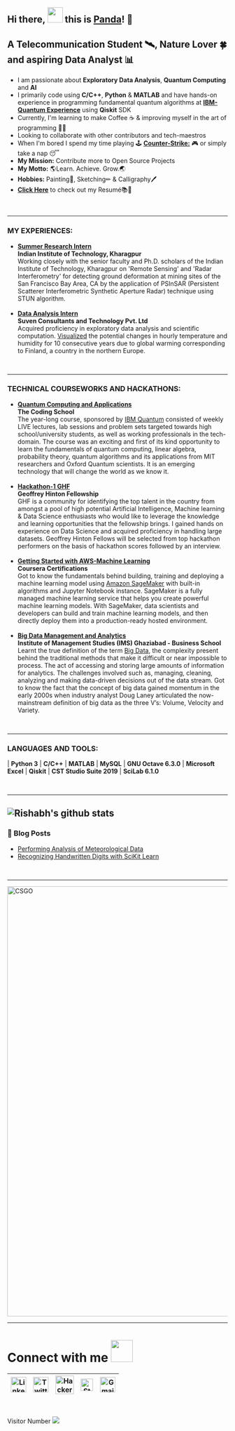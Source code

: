 ## Hi there, <img src="https://github.com/TheDudeThatCode/TheDudeThatCode/blob/master/Assets/Hi.gif" width="35px">  this is [Panda](https://www.linkedin.com/in/rishabhpanda/)! 🐼


## A Telecommunication Student 🛰, Nature Lover 🍀 and aspiring Data Analyst 📊

- I am passionate about **Exploratory Data Analysis**, **Quantum Computing** and **AI**
- I primarily code using **C/C++**, **Python** & **MATLAB** and have hands-on experience in programming fundamental quantum algorithms at [**IBM-Quantum Experience**](https://quantum-computing.ibm.com/) using **Qiskit** SDK
- Currently, I'm learning to make Coffee ☕ & improving myself in the art of programming 👨‍💻
- Looking to collaborate with other contributors and tech-maestros
- When I'm bored I spend my time playing 🕹 [**Counter-Strike:**](https://en.wikipedia.org/wiki/Counter-Strike_(video_game)) 🎮 or simply take a nap 😴
- **My Mission:** Contribute more to Open Source Projects
- **My Motto:** 🌎Learn. Achieve. Grow.🌏
- **Hobbies:** Painting🎨, Sketching✏ & Calligraphy🖊
- [**Click Here**](https://drive.google.com/file/d/1h6cL4qHbxvSZP7jOWYV1emNWt4YvSm9r/view?usp=sharing) to check out my Resumé📚📑

<br />

---

### MY EXPERIENCES:
- [**Summer Research Intern**](http://www.iitkgp.ac.in/)</br> **Indian Institute of Technology, Kharagpur**</br>
Working closely with the senior faculty and Ph.D. scholars of the Indian Institute of Technology, Kharagpur on 'Remote Sensing' and 'Radar Interferometry' for detecting ground deformation at mining sites of the San Francisco Bay Area, CA by the application of PSInSAR (Persistent Scatterer Interferometric Synthetic Aperture Radar) technique using STUN algorithm. </br></br>
- [**Data Analysis Intern**](https://suvenconsultants.com/)</br> **Suven Consultants and Technology Pvt. Ltd**</br> 
Acquired proficiency in exploratory data analysis and scientific computation. [Visualized](https://github.com/rishabh-panda/DataAnalysis/blob/main/Finland%20Weather%20Data%20Analysis.ipynb) the potential changes in hourly temperature and humidity for 10 consecutive years due to global warming corresponding to Finland, a country in the northern Europe.
<br />

---

### TECHNICAL COURSEWORKS AND HACKATHONS:
- [**Quantum Computing and Applications**](https://drive.google.com/file/d/1x7Gyp8Rsn4UD7uGcR3mIAf01MWiXrhcc/view)</br> **The Coding School**</br>
The year-long course, sponsored by [IBM Quantum](https://www.ibm.com/quantum-computing/) consisted of weekly LIVE lectures, lab sessions and problem sets targeted towards high school/university students, as well as working professionals in the tech-domain. The course was an exciting and first of its kind opportunity to learn the fundamentals of quantum computing, linear algebra, probability theory, quantum algorithms and its applications from MIT researchers and Oxford Quantum scientists. It is an emerging technology that will change the world as we know it. </br></br>
- [**Hackathon-1 GHF**](https://certificate.univ.ai/c/12455u23c)</br> **Geoffrey Hinton Fellowship**</br> 
GHF is a community for identifying the top talent in the country from amongst a pool of high potential Artificial Intelligence, Machine learning & Data Science enthusiasts who would like to leverage the knowledge and learning opportunities that the fellowship brings. I gained hands on experience on Data Science and acquired proficiency in handling large datasets. Geoffrey Hinton Fellows will be selected from top hackathon performers on the basis of hackathon scores followed by an interview. </br></br>
- [**Getting Started with AWS-Machine Learning**](https://www.coursera.org/account/accomplishments/verify/YFUJFU3F6PEN?utm_source=link&utm_medium=certificate&utm_content=cert_image&utm_campaign=sharing_cta&utm_product=course)</br> **Coursera Certifications**</br> Got to know the fundamentals behind building, training and deploying a machine learning model using [Amazon SageMaker](https://aws.amazon.com/sagemaker/) with built-in algorithms and Jupyter Notebook instance. SageMaker is a fully managed machine learning service that helps you create powerful machine learning models. With SageMaker, data scientists and developers can build and train machine learning models, and then directly deploy them into a production-ready hosted environment.</br></br>
- [**Big Data Management and Analytics**](https://drive.google.com/file/d/1gTKLZotw1hGsTvuCaIchneMiTQDZrAUM/view)</br> **Institute of Management Studies (IMS) Ghaziabad - Business School**</br> Learnt the true definition of the term [Big Data](https://en.wikipedia.org/wiki/Big_data), the complexity present behind the traditional methods that make it difficult or near impossible to process. The act of accessing and storing large amounts of information for analytics. The challenges involved such as, managing, cleaning, analyzing and making data-driven decisions out of the data stream. Got to know the fact that the concept of big data gained momentum in the early 2000s when industry analyst Doug Laney articulated the now-mainstream definition of big data as the three V’s: Volume, Velocity and Variety.
<br />

---

### LANGUAGES AND TOOLS:

 | **Python 3** | **C/C++** | **MATLAB** | **MySQL** | **GNU Octave 6.3.0** | **Microsoft Excel** | **Qiskit** | **CST Studio Suite 2019** | **SciLab 6.1.0**

<br />

---

![Rishabh's github stats](https://github-readme-stats.vercel.app/api?username=rishabh-panda&theme=onedark&show_icons=true&count_private=true)
---

### 📕 Blog Posts

<!-- BLOG-POST-LIST:START -->
- [Performing Analysis of Meteorological Data](https://analysis-by-panda.blogspot.com/2021/03/the-null-hypothesis-has-apparent.html)
- [Recognizing Handwritten Digits with SciKit Learn](https://recognition-by-panda.blogspot.com/2021/03/scikit-learn-is-library-for-python-that.html)
<!-- BLOG-POST-LIST:END -->

<br />

---

<img src="https://media.giphy.com/media/US6odsnLHQxTlqTEeF/giphy.gif?cid=ecf05e47mh0odgn0gbjxday0qmd3xs5j8jmp7b9l16f0qw3n&rid=giphy.gif&ct=g" alt="CSGO" width="980">


---

# Connect with me <img src="https://github.com/TheDudeThatCode/TheDudeThatCode/blob/master/Assets/Handshake.gif" height="50px">

| [<img src="https://github.com/TheDudeThatCode/TheDudeThatCode/blob/master/Assets/Linkedin.svg" alt="Linkedin Logo" width="35">](https://www.linkedin.com/in/rishabhpanda) | [<img src="https://github.com/TheDudeThatCode/TheDudeThatCode/blob/master/Assets/Twitter.svg" alt="Twitter Logo" width="35">](https://twitter.com/RishabhHyd) | [<img src="https://github.com/TheDudeThatCode/TheDudeThatCode/blob/master/Assets/HackerRank.svg" alt="HackerRank Logo" width="42">](https://www.hackerrank.com/h1904215) | [<img src="https://cdn.svgporn.com/logos/stackoverflow-icon.svg" alt="Stackoverflow Logo" width="28">](https://stackoverflow.com/users/15413499/rishabh-panda?tab=profile) | [<img src="https://github.com/TheDudeThatCode/TheDudeThatCode/blob/master/Assets/Gmail.svg" alt="Gmail logo" height="35">](mailto:rishabh.dhv@gmail.com)
|:---:|:---:|:---:|:---:|:---:|


<br />

<p> 
 Visitor Number <img src="https://profile-counter.glitch.me/rishabh-panda/count.svg" />
</p>


<!---
rishabh-panda/rishabh-panda is a ✨ special ✨ repository because its `README.md` (this file) appears on your GitHub profile.
You can click the Preview link to take a look at your changes.
--->
